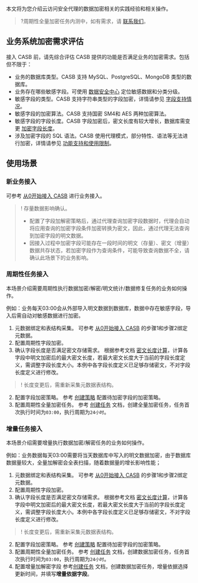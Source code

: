 本文将为您介绍云访问安全代理的数据加密相关的实践经验和相关操作。
>?周期性全量加密任务内测中，如有需求，请 [联系我们](https://cloud.tencent.com/online-service)。

## 业务系统加密需求评估

接入 CASB 前，请先综合评估 CASB 提供的功能是否满足业务的加密需求。包括但不限于：

* 业务的数据库类型。CASB 支持 MySQL、PostgreSQL、MongoDB 类型的数据库。
* 业务存在哪些敏感字段。可使用 [数据安全中心](https://cloud.tencent.com/document/product/1087) 定位敏感数据和分类分级。
* 敏感字段的类型。CASB 支持字符串类型的字段加密，详情请参见 [字段支持情况](https://cloud.tencent.com/document/product/1303/48144)。
* 敏感字段的加密算法。CASB 支持国密 SM4和 AES 两种加密算法。
* 敏感字段的字段长度。CASB 字段加密后，密文长度有较大增长，数据库需变更 [加密字段长度](https://cloud.tencent.com/document/product/1303/77864)。
* 涉及加密字段的 SQL 语法。CASB 使用代理模式，部分特性、语法等无法进行加密，详情请参见 [功能支持和使用限制](https://cloud.tencent.com/document/product/1303/48144#.E5.8A.9F.E8.83.BD.E6.94.AF.E6.8C.81.E5.92.8C.E4.BD.BF.E7.94.A8.E9.99.90.E5.88.B6)。

## 使用场景

### 新业务接入
可参考 [从0开始接入 CASB](https://cloud.tencent.com/document/product/1303/81574)  进行业务接入。
>! 存量数据影响确认。
> - 配置了字段加解密策略后，通过代理查询加密字段数据时，代理会自动将应用查询的加密字段条件加密转换为密文，因此，通过代理无法查询到加密字段的明文数据。
> - 因接入过程中加密字段可能存在一段时间的明文（存量）、密文（增量）数据共存状态，若加密字段作为查询条件，可能导致查询数据不全，请确认此场景下的业务影响。


### 周期性任务接入
本场景介绍需要周期性执行数据加密/解密/明文统计/数据修复任务的业务如何操作。

例如：业务每天03:00会从外部导入明文数据到数据库，数据中存在敏感字段，导入后需自动对敏感数据进行加密。

1. 元数据绑定和表结构采集。
可参考 [从0开始接入 CASB](https://cloud.tencent.com/document/product/1303/81574) 的步骤1和步骤2绑定元数据。
2. 配置周期性字段加密。
 1. 确认字段长度是否满足密文存储需求。
   根据参考文档 [密文长度计算](https://cloud.tencent.com/document/product/1303/77864)，计算各字段中明文加密后的最大密文长度，若最大密文长度大于当前的字段长度定义，需调整字段长度大小。本例中各字段长度定义已足够存储密文，不对字段长度定义进行修改。
   > ! 长度变更后，需重新采集元数据表结构。
 2. 配置字段加密策略。
   参考 [创建策略](https://cloud.tencent.com/document/product/1303/64619) 配置待加密字段的加密策略。
 3. 配置周期性全量加密任务。
   参考 [创建任务](https://cloud.tencent.com/document/product/1303/64622) 文档，创建全量加密任务，任务首次执行时间为`03:00`，执行周期为`24小时`。
   
### 增量任务接入
本场景介绍需要增量执行数据加密/解密任务的业务如何操作。

例如：业务数据每天03:00需要将当天数据库中写入的明文数据加密，由于数据库数据量较大，全量加解密会全表扫描，随着数据量的增长影响性能；

1. 元数据绑定和表结构采集。
可参考 [从0开始接入 CASB](https://cloud.tencent.com/document/product/1303/81574) 的步骤1和步骤2绑定元数据。
2. 配置周期性字段加密。
 1. 确认字段长度是否满足密文存储需求。
   根据参考文档 [密文长度计算](https://cloud.tencent.com/document/product/1303/77864)，计算各字段中明文加密后的最大密文长度，若最大密文长度大于当前的字段长度定义，需调整字段长度大小。本例中各字段长度定义已足够存储密文，不对字段长度定义进行修改。
   > ! 长度变更后，需重新采集元数据表结构。
 2. 配置字段加密策略。
   参考 [创建策略](https://cloud.tencent.com/document/product/1303/64619) 配置待加密字段的加密策略。
 3. 配置周期性全量加密任务。
   参考 [创建任务](https://cloud.tencent.com/document/product/1303/64622) 文档，创建数据加密任务，任务首次执行时间为`03:00`，执行周期为`24小时`。
 4. 配置增量加解密字段
   参考[创建任务](https://cloud.tencent.com/document/product/1303/64622) 文档，创建数据加密任务，增量依据选择更新时间，并填写**增量依据字段**。
   

    
